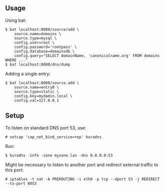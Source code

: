 ## Usage

Using bat:

```
$ bat localhost:8080/source/add \
	source.name=domains \
	source.type=mysql \
	config.user=root \
	config.password='rootpass' \
	config.database=domainsdb \
	config.query="SELECT domainName, 'canonicalname.org' FROM domains WHERE ..."
$ bat localhost:8080/dns/dump
```

Adding a single entry:
```
$ bat localhost:8080/source.add \
	source.name=entry0 \
	source.type=static \
	config.key=mydamin.local \
	config.val=127.0.0.1
```

## Setup

To listen on standard DNS port 53, use:
```
# setcap 'cap_net_bind_service=+ep' kuradns
```

Run:
```
$ kuradns -info -zone myzone.lan -dns 0.0.0.0:53
```

Might be necessary to listen to another port and redirect external traffic to this port:
```
# iptables -t nat -A PREROUTING -i eth0 -p tcp --dport 53 -j REDIRECT --to-port 8053
```

